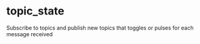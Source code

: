# topic_state
Subscribe to topics and publish new topics that toggles or pulses for each message received
